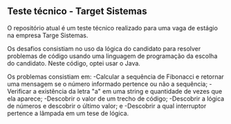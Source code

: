 ## Teste técnico - Target Sistemas

O repositório atual é um teste técnico realizado para uma vaga de estágio na empresa Targe Sistemas.

Os desafios consistiam no uso da lógica do candidato para resolver problemas de código usando uma linguagem de programação da escolha do candidato. Neste código, optei usar o Java.

Os problemas consistiam em:
-Calcular a sequência de Fibonacci e retornar uma mensagem se o número informado pertence ou não a sequência;
-Verificar a existência da letra "a" em uma string e quantidade de vezes que ela aparece;
-Descobrir o valor de um trecho de código;
-Descobrir a lógica de números e descobrir o último valor; e
-Descobrir a qual interruptor pertence a lâmpada em um tese de lógica.